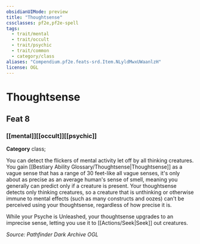 ```yaml
---
obsidianUIMode: preview
title: "Thoughtsense"
cssclasses: pf2e,pf2e-spell
tags:
  - trait/mental
  - trait/occult
  - trait/psychic
  - trait/common
  - category/class
aliases: "Compendium.pf2e.feats-srd.Item.NLyldMwxUWaanlzH"
license: OGL
---
```

# Thoughtsense
## Feat 8
### [[mental]][[occult]][[psychic]]

**Category** class; 




You can detect the flickers of mental activity let off by all thinking creatures. You gain [[Bestiary Ability Glossary/Thoughtsense|Thoughtsense]] as a vague sense that has a range of 30 feet-like all vague senses, it's only about as precise as an average human's sense of smell, meaning you generally can predict only if a creature is present. Your thoughtsense detects only thinking creatures, so a creature that is unthinking or otherwise immune to mental effects (such as many constructs and oozes) can't be perceived using your thoughtsense, regardless of how precise it is.

While your Psyche is Unleashed, your thoughtsense upgrades to an imprecise sense, letting you use it to [[Actions/Seek|Seek]] out creatures.

*Source: Pathfinder Dark Archive*
*OGL*